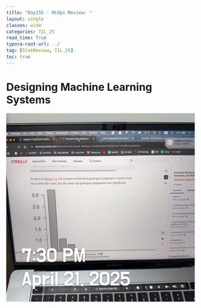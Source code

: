 ```yaml
---
title: "Day155 - MLOps Review: "
layout: single
classes: wide
categories: TIL_25
read_time: True
typora-root-url: ../
tag: [StatReview, TIL_25]
toc: true 
---
```


# Designing Machine Learning Systems

![865ECEC2-8719-4C4F-906C-B6AC6A8B0F89_1_105_c](../../images/2025-04-20-TIL25_Day154/865ECEC2-8719-4C4F-906C-B6AC6A8B0F89_1_105_c.jpeg)

<br>

